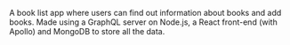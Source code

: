 A book list app where users can find out information about books and add books. Made using a GraphQL server on Node.js, a React front-end (with Apollo) and MongoDB to store all the data.
